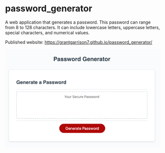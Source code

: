 # password_generator

A web application that generates a password.  This password can range from 8 to 128 characters.  It can include lowercase letters, uppercase letters, special characters, and numerical values.

Published website: https://grantgarrison7.github.io/password_generator/


![screenshot](Password_generator.png)